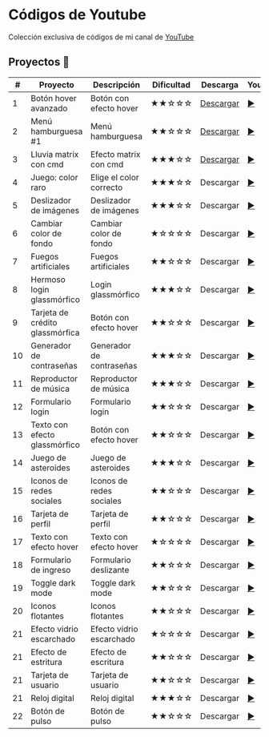 # Códigos de Youtube

Colección exclusiva de códigos de mi canal de [ YouTube](youtube.com/channel/UCbyhGk_f2lBR3qAif4dA7Bw)


## Proyectos 🎉
 
|  #  |  Proyecto                         |  Descripción              | Dificultad     | Descarga           | Youtube                                                        |    
| --- | -------------                     | -------------             |-------------   | ----               | -----                                                          |
| 1   | Botón hover avanzado              | Botón con efecto hover    |  ★★☆☆☆      | [Descargar]()      |  [▶️ ](https://www.youtube.com/watch?v=drK9VNbwM4g)            |
| 2   | Menú hamburguesa #1               | Menú hamburguesa          |  ★★☆☆☆      | [Descargar]()      |  [▶️ ](https://www.youtube.com/watch?v=nNLTxpZ-v9k&t=183s)     |
| 3   | Lluvia matrix con cmd             | Efecto matrix con cmd     |  ★★★☆☆      | [Descargar]()      |  [▶️ ](https://www.youtube.com/watch?v=s_wbNHG8HNg)            |
| 4   | Juego: color raro                 | Elige el color correcto   |  ★★★☆☆      | Descargar          |  [▶️ ](https://www.youtube.com/watch?v=J37tFkchRxM)            |
| 5   | Deslizador de imágenes            | Deslizador de imágenes    |  ★★★☆☆      | Descargar          |  [▶️ ](https://youtube.com/watch?v=HHCnptQInMI&t=11sg)         |
| 6   | Cambiar color de fondo            | Cambiar color de fondo    |  ★☆☆☆☆      | Descargar          |  [▶️ ](https://www.youtube.com/watch?v=vdJKNNnccx8&t=8s)       |
| 7   | Fuegos artificiales               | Fuegos artificiales       |  ★★☆☆☆      | Descargar          |  [▶️ ](https://www.youtube.com/watch?v=Jt18VzBR6Qg&t)          |
| 8   | Hermoso login glassmórfico        | Login glassmórfico        |  ★★★☆☆      | Descargar          |  [▶️ ](https://www.youtube.com/watch?v=Mb9-xJaYMJI&t)          |
| 9   | Tarjeta de crédito glassmórfica   | Botón con efecto hover    |  ★★☆☆☆      | Descargar          |  [▶️ ](https://www.youtube.com/watch?v=Sh_-Duq0lbw&t)          |
| 10  | Generador de contraseñas          | Generador de contraseñas  |  ★★★☆☆      | Descargar          |  [▶️ ](https://www.youtube.com/watch?v=wsTgytD3Jjc&t)          |
| 11  | Reproductor de música             | Reproductor de música     |  ★★★☆☆      | Descargar          |  [▶️ ](https://www.youtube.com/watch?v=YpdXabsMzMQ)            |
| 12  | Formulario login                  | Formulario login          |  ★★☆☆☆      | Descargar          |  [▶️ ](https://www.youtube.com/watch?v=3VxF1lXCvFA)            |
| 13  | Texto con efecto glassmórfico     | Botón con efecto hover    |  ★★☆☆☆      | Descargar          |  [▶️ ](https://www.youtube.com/watch?v=4hYngt2eoLE&t)          |
| 14  | Juego de asteroides               | Juego de asteroides       |  ★★★☆☆      | Descargar          |  [▶️ ](https://www.youtube.com/watch?v=gV5UatIhVb8&t)          |
| 15  | Iconos de redes sociales          | Iconos de redes sociales  |  ★★☆☆☆      | Descargar          |  [▶️ ](https://www.youtube.com/watch?v=YHYWLf3rzvw)            |
| 16  | Tarjeta de perfil                 | Tarjeta de perfil         |  ★★☆☆☆      | Descargar          |  [▶️ ](https://www.youtube.com/watch?v=dPLJDGfxIKo&t)          |
| 17  | Texto con efecto hover            | Texto con efecto hover    |  ★☆☆☆☆      | Descargar          |  [▶️ ](https://www.youtube.com/watch?v=pNhC0epjx4c&t)          |
| 18  | Formulario de ingreso             | Formulario deslizante     |  ★★☆☆☆      | Descargar          |  [▶️ ](https://youtube.com/watch?v=aHlwAWbR7MI&t)              |  
| 19  | Toggle dark mode                  | Toggle dark mode          |  ★★☆☆☆      | Descargar          |  [▶️ ](https://www.youtube.com/watch?v=8JAYwgYhiRU)            |
| 20  | Iconos flotantes                  | Iconos flotantes          |  ★★☆☆☆      | Descargar          |  [▶️ ](https://www.youtube.com/watch?v=wDFjWEAiUkQ&t)          |
| 21  | Efecto vidrio escarchado          | Efecto vidrio escarchado  |  ★☆☆☆☆      | Descargar          |  [▶️ ](https://www.youtube.com/watch?v=GPrUVUC-N9s)            |
| 21  | Efecto de estritura               | Efecto de escritura       |  ★★☆☆☆      | Descargar          |  [▶️ ](https://www.youtube.com/watch?v=TIEAxQh-Bj0)            |
| 21  | Tarjeta de usuario                | Tarjeta de usuario        |  ★★☆☆☆      | Descargar          |  [▶️ ](https://www.youtube.com/watch?v=s4SaVS5KpFU&t)          |
| 21  | Reloj digital                     | Reloj digital             |  ★★★☆☆      | Descargar          |  [▶️ ](https://www.youtube.com/watch?v=Z0oCaBhy0Qs)            |
| 22  | Botón de pulso                    | Botón de pulso            |  ★★☆☆☆      | Descargar          |  [▶️ ](youtube.com/watch?v=BMa9pQ7b4_4)                        |



